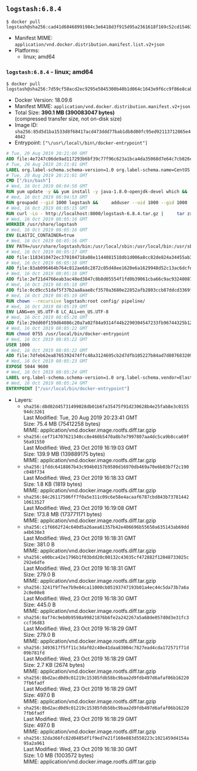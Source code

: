 ## `logstash:6.8.4`

```console
$ docker pull logstash@sha256:cad41d68468991984c3e6418d3f915d95a2361618f169c52cd154638054e68a8
```

-	Manifest MIME: `application/vnd.docker.distribution.manifest.list.v2+json`
-	Platforms:
	-	linux; amd64

### `logstash:6.8.4` - linux; amd64

```console
$ docker pull logstash@sha256:7d59cf50acd2ec9295e5045300b40b1d064c1643e9f6cc9f86e8cabd23b5263b
```

-	Docker Version: 18.09.6
-	Manifest MIME: `application/vnd.docker.distribution.manifest.v2+json`
-	Total Size: **390.1 MB (390083047 bytes)**  
	(compressed transfer size, not on-disk size)
-	Image ID: `sha256:85d5d1ba1533d8f68417acd473ddd77bab1db8d80fc95ed92113712865e44042`
-	Entrypoint: `["\/usr\/local\/bin\/docker-entrypoint"]`

```dockerfile
# Tue, 20 Aug 2019 20:21:00 GMT
ADD file:4e7247c06de9ad117293b6bf39c77f96c623a1bca4da35068d7e64c7cb826c08 in / 
# Tue, 20 Aug 2019 20:21:01 GMT
LABEL org.label-schema.schema-version=1.0 org.label-schema.name=CentOS Base Image org.label-schema.vendor=CentOS org.label-schema.license=GPLv2 org.label-schema.build-date=20190801
# Tue, 20 Aug 2019 20:21:01 GMT
CMD ["/bin/bash"]
# Wed, 16 Oct 2019 08:04:50 GMT
RUN yum update -y && yum install -y java-1.8.0-openjdk-devel which &&     yum clean all
# Wed, 16 Oct 2019 08:04:53 GMT
RUN groupadd --gid 1000 logstash &&     adduser --uid 1000 --gid 1000       --home-dir /usr/share/logstash --no-create-home       logstash
# Wed, 16 Oct 2019 08:05:15 GMT
RUN curl -Lo - http://localhost:8000/logstash-6.8.4.tar.gz |     tar zxf - -C /usr/share &&     mv /usr/share/logstash-6.8.4 /usr/share/logstash &&     chown --recursive logstash:logstash /usr/share/logstash/ &&     chown -R logstash:root /usr/share/logstash &&     chmod -R g=u /usr/share/logstash &&     find /usr/share/logstash -type d -exec chmod g+s {} \; &&     ln -s /usr/share/logstash /opt/logstash
# Wed, 16 Oct 2019 08:05:16 GMT
WORKDIR /usr/share/logstash
# Wed, 16 Oct 2019 08:05:16 GMT
ENV ELASTIC_CONTAINER=true
# Wed, 16 Oct 2019 08:05:16 GMT
ENV PATH=/usr/share/logstash/bin:/usr/local/sbin:/usr/local/bin:/usr/sbin:/usr/bin:/sbin:/bin
# Wed, 16 Oct 2019 08:05:17 GMT
ADD file:1183410472ec370104718a08e1144081518db1d006a8cc82de824a34455ab3f3 in config/pipelines.yml 
# Wed, 16 Oct 2019 08:05:18 GMT
ADD file:83ab096464b764c812ae68c2872c05d48ee1620e6a1629948d52c13ac6dcfe11 in config/logstash.yml 
# Wed, 16 Oct 2019 08:05:18 GMT
ADD file:2ef21d4766eab3ac48ed3847c8b8d05554f1fd0b39061cba66c9ac93240087fa in config/ 
# Wed, 16 Oct 2019 08:05:18 GMT
ADD file:0cd9cc51daf5f37b2aa8aae8cf3570a3680e22852afb2803ccb87ddcd3369f52 in pipeline/logstash.conf 
# Wed, 16 Oct 2019 08:05:19 GMT
RUN chown --recursive logstash:root config/ pipeline/
# Wed, 16 Oct 2019 08:05:19 GMT
ENV LANG=en_US.UTF-8 LC_ALL=en_US.UTF-8
# Wed, 16 Oct 2019 08:05:20 GMT
ADD file:29dd60f159d64086c20a7a02f84a9314f44b2290304547233fb96744325b1245 in /usr/local/bin/ 
# Wed, 16 Oct 2019 08:05:22 GMT
RUN chmod 0755 /usr/local/bin/docker-entrypoint
# Wed, 16 Oct 2019 08:05:22 GMT
USER 1000
# Wed, 16 Oct 2019 08:05:22 GMT
ADD file:7dfeb62ea8765392474ffc48a3124695cb2d7dfb105227b84ad7d8076832092b in /usr/local/bin/ 
# Wed, 16 Oct 2019 08:05:23 GMT
EXPOSE 5044 9600
# Wed, 16 Oct 2019 08:05:24 GMT
LABEL org.label-schema.schema-version=1.0 org.label-schema.vendor=Elastic org.label-schema.name=logstash org.label-schema.version=6.8.4 org.label-schema.url=https://www.elastic.co/products/logstash org.label-schema.vcs-url=https://github.com/elastic/logstash license=Elastic License
# Wed, 16 Oct 2019 08:05:24 GMT
ENTRYPOINT ["/usr/local/bin/docker-entrypoint"]
```

-	Layers:
	-	`sha256:d8d02d45731499028db01b6fa35475f91d230628b4e25fab8e3c015594dc3261`  
		Last Modified: Tue, 20 Aug 2019 20:23:41 GMT  
		Size: 75.4 MB (75412258 bytes)  
		MIME: application/vnd.docker.image.rootfs.diff.tar.gzip
	-	`sha256:cef714707621340cc8e460b5470a8b7e7997807aa4dc5ca9b8cca69f56a91550`  
		Last Modified: Wed, 23 Oct 2019 16:19:03 GMT  
		Size: 139.9 MB (139889175 bytes)  
		MIME: application/vnd.docker.image.rootfs.diff.tar.gzip
	-	`sha256:1fddc6418867b43c994b0157b9580d16970db469a70e6b03b7f2c190c048f734`  
		Last Modified: Wed, 23 Oct 2019 16:18:33 GMT  
		Size: 1.8 KB (1819 bytes)  
		MIME: application/vnd.docker.image.rootfs.diff.tar.gzip
	-	`sha256:84c26117506ff7f0a5e311c09c6e58e4acaaf6787cbd843b7378144210613527`  
		Last Modified: Wed, 23 Oct 2019 16:19:08 GMT  
		Size: 173.8 MB (173771171 bytes)  
		MIME: application/vnd.docker.image.rootfs.diff.tar.gzip
	-	`sha256:c1f6662f24c640d5a26aea61357b42e406696b55650a635143ab69dda4b638e3`  
		Last Modified: Wed, 23 Oct 2019 16:18:31 GMT  
		Size: 381.0 B  
		MIME: application/vnd.docker.image.rootfs.diff.tar.gzip
	-	`sha256:e00bca42e1796b1f03bdd20c00132c43035cf472882f12048733025c292e6dfe`  
		Last Modified: Wed, 23 Oct 2019 16:18:31 GMT  
		Size: 279.0 B  
		MIME: application/vnd.docker.image.rootfs.diff.tar.gzip
	-	`sha256:3241f9f7ee7b9e84ca11000cb05193747193b01a4ec44c5da73b7a6a2c0e08e8`  
		Last Modified: Wed, 23 Oct 2019 16:18:30 GMT  
		Size: 445.0 B  
		MIME: application/vnd.docker.image.rootfs.diff.tar.gzip
	-	`sha256:0af74c9eb0b9598a99821876b6fe2a242267a5a68de057d0d3e31fc3ccf36d83`  
		Last Modified: Wed, 23 Oct 2019 16:18:29 GMT  
		Size: 279.0 B  
		MIME: application/vnd.docker.image.rootfs.diff.tar.gzip
	-	`sha256:3493617f5ff11c3daf02c40e41daa83004c7827ead4cda172571f71d09b781fd`  
		Last Modified: Wed, 23 Oct 2019 16:18:29 GMT  
		Size: 2.7 KB (2674 bytes)  
		MIME: application/vnd.docker.image.rootfs.diff.tar.gzip
	-	`sha256:8bd2acd0d9c01219c15305fdb58bc9baa2d9fdb497d6afaf06b162207fb6fadf`  
		Last Modified: Wed, 23 Oct 2019 16:18:29 GMT  
		Size: 497.0 B  
		MIME: application/vnd.docker.image.rootfs.diff.tar.gzip
	-	`sha256:8bd2acd0d9c01219c15305fdb58bc9baa2d9fdb497d6afaf06b162207fb6fadf`  
		Last Modified: Wed, 23 Oct 2019 16:18:29 GMT  
		Size: 497.0 B  
		MIME: application/vnd.docker.image.rootfs.diff.tar.gzip
	-	`sha256:32da366fc82d0485df1f9ed7e21f160e883d550223c1021459d4154a95a2a961`  
		Last Modified: Wed, 23 Oct 2019 16:18:30 GMT  
		Size: 1.0 MB (1003572 bytes)  
		MIME: application/vnd.docker.image.rootfs.diff.tar.gzip
